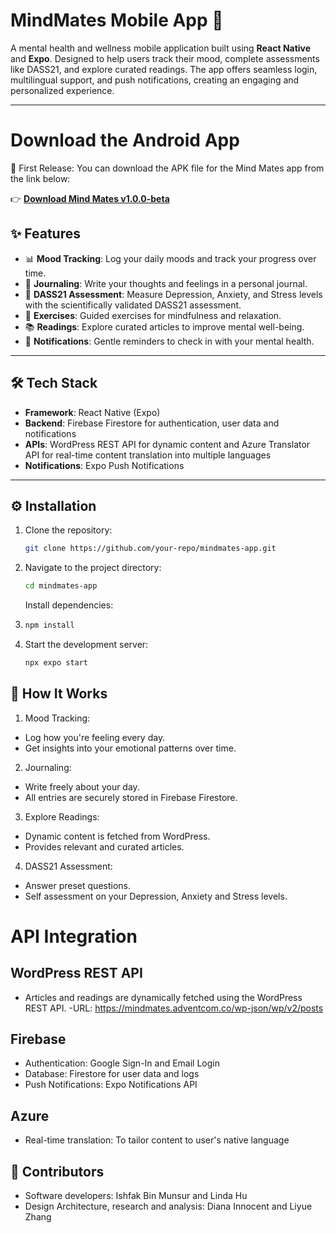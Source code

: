 # MindMates Mobile App 🚀

A mental health and wellness mobile application built using **React Native** and **Expo**. Designed to help users track their mood, complete assessments like DASS21, and explore curated readings. The app offers seamless login, multilingual support, and push notifications, creating an engaging and personalized experience.

---
# Download the Android App

🎉 First Release: You can download the APK file for the Mind Mates app from the link below:

👉 [**Download Mind Mates v1.0.0-beta**](https://github.com/ishfakrafi/mind-mates/releases/tag/v1.0.0-beta)


## ✨ Features

- 📊 **Mood Tracking**: Log your daily moods and track your progress over time.
- 📄 **Journaling**: Write your thoughts and feelings in a personal journal.
- 📝 **DASS21 Assessment**: Measure Depression, Anxiety, and Stress levels with the scientifically validated DASS21 assessment.
- 🧘 **Exercises**: Guided exercises for mindfulness and relaxation.
- 📚 **Readings**: Explore curated articles to improve mental well-being.
- 🔔 **Notifications**: Gentle reminders to check in with your mental health.

---

## 🛠️ Tech Stack

- **Framework**: React Native (Expo)
- **Backend**: Firebase Firestore for authentication, user data and notifications
- **APIs**: WordPress REST API for dynamic content and Azure Translator API for real-time content translation into multiple languages
- **Notifications**: Expo Push Notifications

---

## ⚙️ Installation

1. Clone the repository:
   ```bash
   git clone https://github.com/your-repo/mindmates-app.git
   ```
2. Navigate to the project directory:
   ```bash
   cd mindmates-app
   ```
   Install dependencies:
3. ```bash
   npm install
   ```
4. Start the development server:
   ```bash
   npx expo start
   ```

## 🌟 How It Works
1. Mood Tracking:
- Log how you're feeling every day.
- Get insights into your emotional patterns over time.
2. Journaling:
- Write freely about your day.
- All entries are securely stored in Firebase Firestore.
3. Explore Readings:
- Dynamic content is fetched from WordPress.
- Provides relevant and curated articles.
4. DASS21 Assessment:
- Answer preset questions.
- Self assessment on your Depression, Anxiety and Stress levels.

# API Integration
## WordPress REST API
- Articles and readings are dynamically fetched using the WordPress REST API.
-URL: https://mindmates.adventcom.co/wp-json/wp/v2/posts
## Firebase
- Authentication: Google Sign-In and Email Login
- Database: Firestore for user data and logs
- Push Notifications: Expo Notifications API
## Azure
- Real-time translation: To tailor content to user's native language


## 🤝 Contributors
- Software developers: Ishfak Bin Munsur and Linda Hu
- Design Architecture, research and analysis: Diana Innocent and Liyue Zhang
